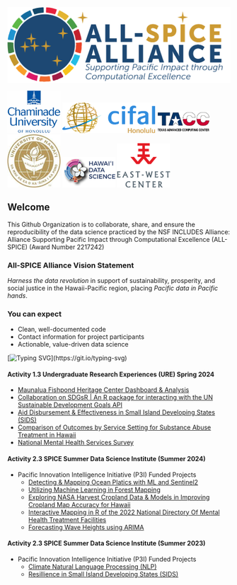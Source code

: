 

<p align="center">
  <img width="600" src="../SpiceLogo1.png">
</p>

<img src="../cuh_logo.png" width="120" /> <img src="../cifal_logo.png" width="210" /> <img src="../tacc_logo.png" width="120" /> <img src="../uh_logo.png" width="120" /> <img src="../hidsi_logo.png" width="120" /> <img src="../east_west_logo.png" width="120" /> 

## Welcome

This Github Organization is to collaborate, share, and ensure the reproducibility of the data science practiced by the NSF INCLUDES Alliance: Alliance Supporting Pacific Impact through Computational Excellence (ALL-SPICE) (Award Number 2217242)

### All-SPICE Alliance Vision Statement

*Harness the data revolution* in support of sustainability, prosperity, and social justice in the Hawaii-Pacific region, placing *Pacific data in Pacific hands*.


### You can expect 

  - Clean, well-documented code
  - Contact information for project participants
  - Actionable, value-driven data science


[![Typing SVG](https://readme-typing-svg.demolab.com/?font=Montserrat+Alternates&weight=500&size=35&pause=1000&color=2980B9&center=true&vCenter=true&width=1100&height=70&lines=Click+on+Links+to+Project+Videos+Data+and+Code+Below!)](https://git.io/typing-svg) 



#### Activity 1.3 Undergraduate Research Experiences (URE) Spring 2024
- [Maunalua Fishpond Heritage Center Dashboard & Analysis](https://github.com/NSF-ALL-SPICE-Alliance/MFHC)
- [Collaboration on SDGsR | An R package for interacting with the UN Sustainable Development Goals API](https://github.com/DrMattG/SDGsR)
- [Aid Disbursement & Effectiveness in Small Island Developing States (SIDS)](https://github.com/NSF-ALL-SPICE-Alliance/CIFAL-Honolulu-ROI-SIDS)
- [Comparison of Outcomes by Service Setting for Substance Abuse Treatment in Hawaii](https://github.com/NSF-ALL-SPICE-Alliance/CDC-Treatment-ML)
- [National Mental Health Services Survey](https://github.com/kbenozat/MH-NHSS)


#### Activity 2.3 SPICE Summer Data Science Institute (Summer 2024)
- Pacific Innovation Intelligence Initiative (P3I) Funded Projects
  - [Detecting & Mapping Ocean Platics with ML and Sentinel2](https://github.com/NSF-ALL-SPICE-Alliance/marine-debris-ML)
  - [Utilizing Machine Learning in Forest Mapping](https://github.com/NSF-ALL-SPICE-Alliance/forest-mapping)
  - [Exploring NASA Harvest Cropland Data & Models in Improving Cropland Map Accuracy for Hawaii](https://github.com/NSF-ALL-SPICE-Alliance/cropland-mapping)
  - [Interactive Mapping in R of the 2022 National Directory Of Mental Health Treatment Facilities](https://github.com/NSF-ALL-SPICE-Alliance/geo-facility-ml?tab=readme-ov-file)
  - [Forecasting Wave Heights using ARIMA](https://github.com/NSF-ALL-SPICE-Alliance/arima-wave) 


#### Activity 2.3 SPICE Summer Data Science Institute (Summer 2023)
- Pacific Innovation Intelligence Initiative (P3I) Funded Projects
  - [Climate Natural Language Processing (NLP)](https://github.com/NSF-ALL-SPICE-Alliance/SPICE-P3I-Climate-Health-NLP)
  - [Resillience in Small Island Developing States (SIDS)](https://github.com/NSF-ALL-SPICE-Alliance/SPICE-P3I-SIDS-Resillience)



